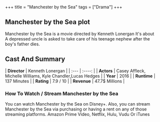 +++
title = "Manchester by the Sea"
tags = ["Drama"]
+++
## Manchester by the Sea plot
Manchester by the Sea is a movie directed by Kenneth Lonergan It's about A depressed uncle is asked to take care of his teenage nephew after the boy's father dies.
## Cast And Summary
| **Director**      | Kenneth Lonergan |
    | :---        |    :----:   |
    |  **Actors** | Casey Affleck, Michelle Williams, Kyle Chandler,Lucas Hedges |
    | **Year**   | 2016    |
    |  **Runtime** | 137 Minutes |
    |  **Rating** | 7.9 / 10 | 
    |  **Revenue** | 47.7$ Millions |
### How To Watch / Stream Manchester by the Sea
You can watch Manchester by the Sea on Disney+.
Also, you can stream Manchester by the Sea via purchasing or having a rent on any of those streaming platforms.
Amazon Prime Video, Netflix, Hulu, Vudu Or iTunes